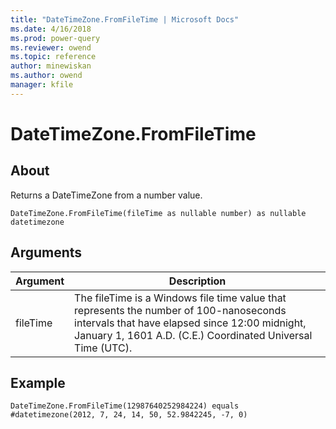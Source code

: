 ```yaml
---
title: "DateTimeZone.FromFileTime | Microsoft Docs"
ms.date: 4/16/2018
ms.prod: power-query
ms.reviewer: owend
ms.topic: reference
author: minewiskan
ms.author: owend
manager: kfile
---
```

# DateTimeZone.FromFileTime

  
## About  
Returns a DateTimeZone from a number value.  
  
```  
DateTimeZone.FromFileTime(fileTime as nullable number) as nullable datetimezone  
```  
  
## Arguments  
  
|Argument|Description|  
|------------|---------------|  
|fileTime|The fileTime is a Windows file time value that represents the number of 100-nanoseconds intervals that have elapsed since 12:00 midnight, January 1, 1601 A.D. (C.E.) Coordinated Universal Time (UTC).|  
  
## <a name="__goback"></a>Example  
  
```  
DateTimeZone.FromFileTime(12987640252984224) equals #datetimezone(2012, 7, 24, 14, 50, 52.9842245, -7, 0)  
```  

